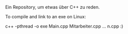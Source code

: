 Ein Repository, um etwas über C++ zu reden.

To compile and link to an exe on Linux:

c++ -pthread -o exe Main.cpp Mitarbeiter.cpp ... n.cpp :)
